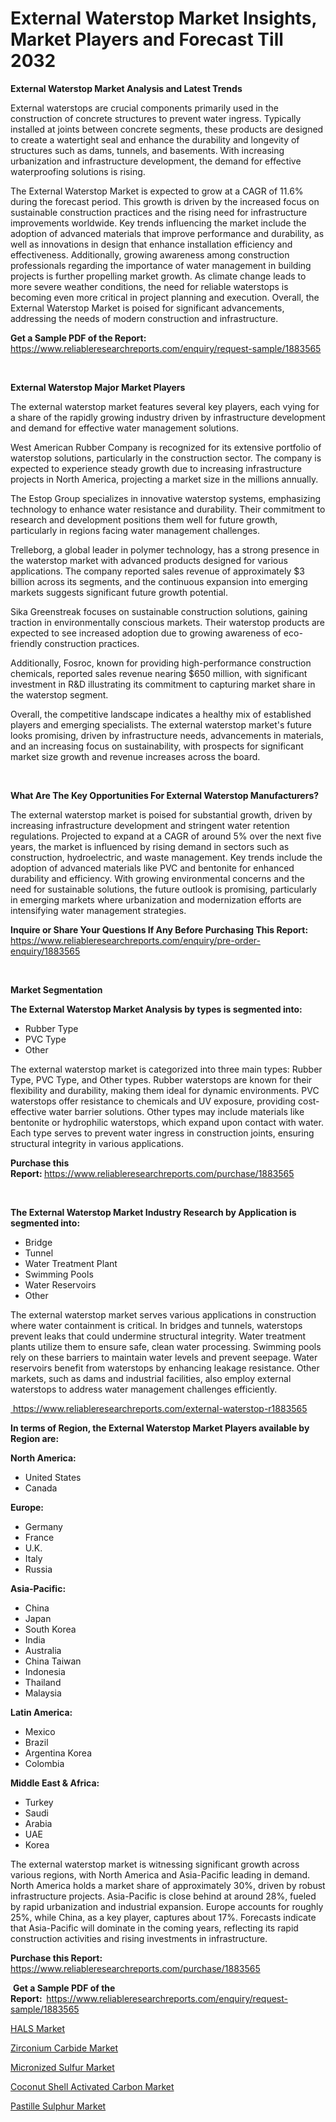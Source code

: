 <p><h1>External Waterstop Market Insights, Market Players and Forecast Till 2032</h1></p><p><strong>External Waterstop Market Analysis and Latest Trends</strong></p>
<p><p>External waterstops are crucial components primarily used in the construction of concrete structures to prevent water ingress. Typically installed at joints between concrete segments, these products are designed to create a watertight seal and enhance the durability and longevity of structures such as dams, tunnels, and basements. With increasing urbanization and infrastructure development, the demand for effective waterproofing solutions is rising.</p><p>The External Waterstop Market is expected to grow at a CAGR of 11.6% during the forecast period. This growth is driven by the increased focus on sustainable construction practices and the rising need for infrastructure improvements worldwide. Key trends influencing the market include the adoption of advanced materials that improve performance and durability, as well as innovations in design that enhance installation efficiency and effectiveness. Additionally, growing awareness among construction professionals regarding the importance of water management in building projects is further propelling market growth. As climate change leads to more severe weather conditions, the need for reliable waterstops is becoming even more critical in project planning and execution. Overall, the External Waterstop Market is poised for significant advancements, addressing the needs of modern construction and infrastructure.</p></p>
<p><strong>Get a Sample PDF of the Report:&nbsp;</strong> <a href="https://www.reliableresearchreports.com/enquiry/request-sample/1883565?utm_campaign=10&utm_medium=2&utm_source=Github&utm_content=ia&utm_term=31012025&utm_id=external-waterstop">https://www.reliableresearchreports.com/enquiry/request-sample/1883565</a></p>
<p>&nbsp;</p>
<p><strong>External Waterstop Major Market Players</strong></p>
<p><p>The external waterstop market features several key players, each vying for a share of the rapidly growing industry driven by infrastructure development and demand for effective water management solutions. </p><p>West American Rubber Company is recognized for its extensive portfolio of waterstop solutions, particularly in the construction sector. The company is expected to experience steady growth due to increasing infrastructure projects in North America, projecting a market size in the millions annually.</p><p>The Estop Group specializes in innovative waterstop systems, emphasizing technology to enhance water resistance and durability. Their commitment to research and development positions them well for future growth, particularly in regions facing water management challenges. </p><p>Trelleborg, a global leader in polymer technology, has a strong presence in the waterstop market with advanced products designed for various applications. The company reported sales revenue of approximately $3 billion across its segments, and the continuous expansion into emerging markets suggests significant future growth potential.</p><p>Sika Greenstreak focuses on sustainable construction solutions, gaining traction in environmentally conscious markets. Their waterstop products are expected to see increased adoption due to growing awareness of eco-friendly construction practices.</p><p>Additionally, Fosroc, known for providing high-performance construction chemicals, reported sales revenue nearing $650 million, with significant investment in R&D illustrating its commitment to capturing market share in the waterstop segment.</p><p>Overall, the competitive landscape indicates a healthy mix of established players and emerging specialists. The external waterstop market's future looks promising, driven by infrastructure needs, advancements in materials, and an increasing focus on sustainability, with prospects for significant market size growth and revenue increases across the board.</p></p>
<p>&nbsp;</p>
<p><strong>What Are The Key Opportunities For External Waterstop Manufacturers?</strong></p>
<p><p>The external waterstop market is poised for substantial growth, driven by increasing infrastructure development and stringent water retention regulations. Projected to expand at a CAGR of around 5% over the next five years, the market is influenced by rising demand in sectors such as construction, hydroelectric, and waste management. Key trends include the adoption of advanced materials like PVC and bentonite for enhanced durability and efficiency. With growing environmental concerns and the need for sustainable solutions, the future outlook is promising, particularly in emerging markets where urbanization and modernization efforts are intensifying water management strategies.</p></p>
<p><strong>Inquire or Share Your Questions If Any Before Purchasing This Report:</strong> <a href="https://www.reliableresearchreports.com/enquiry/pre-order-enquiry/1883565?utm_campaign=10&utm_medium=2&utm_source=Github&utm_content=ia&utm_term=31012025&utm_id=external-waterstop">https://www.reliableresearchreports.com/enquiry/pre-order-enquiry/1883565</a></p>
<p>&nbsp;</p>
<p><strong>Market Segmentation</strong></p>
<p><strong>The External Waterstop Market Analysis by types is segmented into:</strong></p>
<p><ul><li>Rubber Type</li><li>PVC Type</li><li>Other</li></ul></p>
<p><p>The external waterstop market is categorized into three main types: Rubber Type, PVC Type, and Other types. Rubber waterstops are known for their flexibility and durability, making them ideal for dynamic environments. PVC waterstops offer resistance to chemicals and UV exposure, providing cost-effective water barrier solutions. Other types may include materials like bentonite or hydrophilic waterstops, which expand upon contact with water. Each type serves to prevent water ingress in construction joints, ensuring structural integrity in various applications.</p></p>
<p><strong>Purchase this Report:&nbsp;</strong><a href="https://www.reliableresearchreports.com/purchase/1883565?utm_campaign=10&utm_medium=2&utm_source=Github&utm_content=ia&utm_term=31012025&utm_id=external-waterstop">https://www.reliableresearchreports.com/purchase/1883565</a></p>
<p>&nbsp;</p>
<p><strong>The External Waterstop Market Industry Research by Application is segmented into:</strong></p>
<p><ul><li>Bridge</li><li>Tunnel</li><li>Water Treatment Plant</li><li>Swimming Pools</li><li>Water Reservoirs</li><li>Other</li></ul></p>
<p><p>The external waterstop market serves various applications in construction where water containment is critical. In bridges and tunnels, waterstops prevent leaks that could undermine structural integrity. Water treatment plants utilize them to ensure safe, clean water processing. Swimming pools rely on these barriers to maintain water levels and prevent seepage. Water reservoirs benefit from waterstops by enhancing leakage resistance. Other markets, such as dams and industrial facilities, also employ external waterstops to address water management challenges efficiently.</p></p>
<p><a href="https://www.reliableresearchreports.com/external-waterstop-r1883565?utm_campaign=10&utm_medium=2&utm_source=Github&utm_content=ia&utm_term=31012025&utm_id=external-waterstop">&nbsp;https://www.reliableresearchreports.com/external-waterstop-r1883565</a></p>
<p><strong>In terms of Region, the External Waterstop Market Players available by Region are:</strong></p>
<p>
    <p> <strong> North America: </strong>
        <ul>
            <li>United States</li>
            <li>Canada</li>
        </ul>
        </p> 
    <p> <strong> Europe: </strong>
        <ul>
            <li>Germany</li>
            <li>France</li>
            <li>U.K.</li>
            <li>Italy</li>
            <li>Russia</li>
        </ul>
        </p> 
    <p> <strong> Asia-Pacific: </strong>
        <ul>
            <li>China</li>
            <li>Japan</li>
            <li>South Korea</li>
            <li>India</li>
            <li>Australia</li>
            <li>China Taiwan</li>
            <li>Indonesia</li>
            <li>Thailand</li>
            <li>Malaysia</li>
        </ul>
        </p> 
    <p> <strong> Latin America: </strong>
        <ul>
            <li>Mexico</li>
            <li>Brazil</li>
            <li>Argentina Korea</li>
            <li>Colombia</li>
        </ul>
        </p> 
    <p> <strong> Middle East & Africa: </strong>
        <ul>
            <li>Turkey</li>
            <li>Saudi</li>
            <li>Arabia</li>
            <li>UAE</li>
            <li>Korea</li>
        </ul>
    </p>
    </p>
<p><p>The external waterstop market is witnessing significant growth across various regions, with North America and Asia-Pacific leading in demand. North America holds a market share of approximately 30%, driven by robust infrastructure projects. Asia-Pacific is close behind at around 28%, fueled by rapid urbanization and industrial expansion. Europe accounts for roughly 25%, while China, as a key player, captures about 17%. Forecasts indicate that Asia-Pacific will dominate in the coming years, reflecting its rapid construction activities and rising investments in infrastructure.</p></p>
<p><strong>Purchase this Report: </strong><a href="https://www.reliableresearchreports.com/purchase/1883565?utm_campaign=10&utm_medium=2&utm_source=Github&utm_content=ia&utm_term=31012025&utm_id=external-waterstop">https://www.reliableresearchreports.com/purchase/1883565</a></p>
<p>&nbsp;<strong>Get a Sample PDF of the Report:&nbsp;&nbsp;</strong><a href="https://www.reliableresearchreports.com/enquiry/request-sample/1883565?utm_campaign=10&utm_medium=2&utm_source=Github&utm_content=ia&utm_term=31012025&utm_id=external-waterstop">https://www.reliableresearchreports.com/enquiry/request-sample/1883565</a></p>
<p><strong></strong></p>
<p><p><a href="https://github.com/domoniqueluoma76/Market-Research-Report-List-1/blob/main/hals-market.md?utm_campaign=10&utm_medium=2&utm_source=Github&utm_content=ia&utm_term=31012025&utm_id=external-waterstop">HALS Market</a></p><p><a href="https://github.com/tselahiara/Market-Research-Report-List-1/blob/main/zirconium-carbide-market.md?utm_campaign=10&utm_medium=2&utm_source=Github&utm_content=ia&utm_term=31012025&utm_id=external-waterstop">Zirconium Carbide Market</a></p><p><a href="https://github.com/barnickclara79/Market-Research-Report-List-1/blob/main/micronized-sulfur-market.md?utm_campaign=10&utm_medium=2&utm_source=Github&utm_content=ia&utm_term=31012025&utm_id=external-waterstop">Micronized Sulfur Market</a></p><p><a href="https://github.com/leopardmicheal7019/Market-Research-Report-List-1/blob/main/coconut-shell-activated-carbon-market.md?utm_campaign=10&utm_medium=2&utm_source=Github&utm_content=ia&utm_term=31012025&utm_id=external-waterstop">Coconut Shell Activated Carbon Market</a></p><p><a href="https://github.com/waverlyam689/Market-Research-Report-List-1/blob/main/pastille-sulphur-market.md?utm_campaign=10&utm_medium=2&utm_source=Github&utm_content=ia&utm_term=31012025&utm_id=external-waterstop">Pastille Sulphur Market</a></p></p>